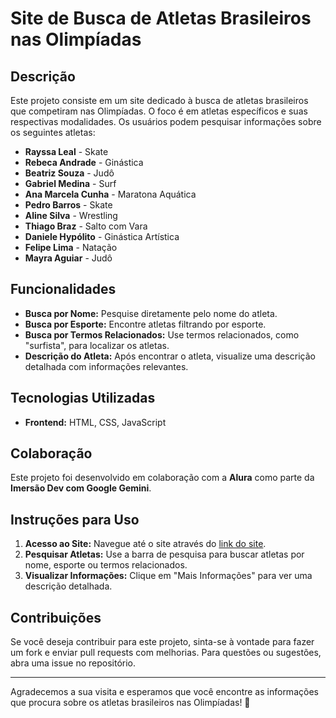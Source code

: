 # Site de Busca de Atletas Brasileiros nas Olimpíadas

## Descrição

Este projeto consiste em um site dedicado à busca de atletas brasileiros que competiram nas Olimpíadas. O foco é em atletas específicos e suas respectivas modalidades. Os usuários podem pesquisar informações sobre os seguintes atletas:

- **Rayssa Leal** - Skate
- **Rebeca Andrade** - Ginástica
- **Beatriz Souza** - Judô
- **Gabriel Medina** - Surf
- **Ana Marcela Cunha** - Maratona Aquática
- **Pedro Barros** - Skate
- **Aline Silva** - Wrestling
- **Thiago Braz** - Salto com Vara
- **Daniele Hypólito** - Ginástica Artística
- **Felipe Lima** - Natação
- **Mayra Aguiar** - Judô

## Funcionalidades

- **Busca por Nome:** Pesquise diretamente pelo nome do atleta.
- **Busca por Esporte:** Encontre atletas filtrando por esporte.
- **Busca por Termos Relacionados:** Use termos relacionados, como "surfista", para localizar os atletas.
- **Descrição do Atleta:** Após encontrar o atleta, visualize uma descrição detalhada com informações relevantes.

## Tecnologias Utilizadas

- **Frontend:** HTML, CSS, JavaScript

## Colaboração

Este projeto foi desenvolvido em colaboração com a **Alura** como parte da **Imersão Dev com Google Gemini**.

## Instruções para Uso

1. **Acesso ao Site:** Navegue até o site através do [link do site](https://atletas-olimpicos-olive.vercel.app/).
2. **Pesquisar Atletas:** Use a barra de pesquisa para buscar atletas por nome, esporte ou termos relacionados.
3. **Visualizar Informações:** Clique em "Mais Informações" para ver uma descrição detalhada.

## Contribuições

Se você deseja contribuir para este projeto, sinta-se à vontade para fazer um fork e enviar pull requests com melhorias. Para questões ou sugestões, abra uma issue no repositório.

---

Agradecemos a sua visita e esperamos que você encontre as informações que procura sobre os atletas brasileiros nas Olimpíadas! 🚀
